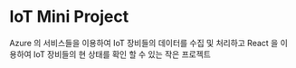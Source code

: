 
# IoT Mini Project

Azure 의 서비스들을 이용하여 IoT 장비들의 데이터를 수집 및 처리하고
React 을 이용하여 IoT 장비들의 현 상태를 확인 할 수 있는 작은 프로젝트 

